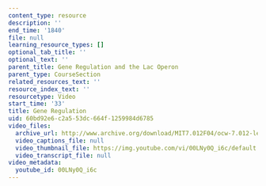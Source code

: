 ```yaml
---
content_type: resource
description: ''
end_time: '1840'
file: null
learning_resource_types: []
optional_tab_title: ''
optional_text: ''
parent_title: Gene Regulation and the Lac Operon
parent_type: CourseSection
related_resources_text: ''
resource_index_text: ''
resourcetype: Video
start_time: '33'
title: Gene Regulation
uid: 60bd92e6-c2a5-53dc-664f-1259984d6785
video_files:
  archive_url: http://www.archive.org/download/MIT7.012F04/ocw-7.012-lec13-08oct2004-220k.mp4
  video_captions_file: null
  video_thumbnail_file: https://img.youtube.com/vi/00LNy0Q_i6c/default.jpg
  video_transcript_file: null
video_metadata:
  youtube_id: 00LNy0Q_i6c
---
```

